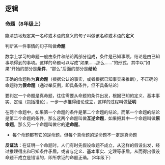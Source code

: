 ## 逻辑

### 命题（8年级上）

能清楚地规定某一名称或术语的意义的句子叫做该名称或术语的**定义**

判断某一件事情的句子叫做**命题**

数学上学习的命题一般由条件和结论两部分组成，条件是已知事项，结论是由已知事项得到的事项。这样的命题可以写成“如果……那么……”的形式，其中以“如果”开始的部分是**条件**，“那么”后面的部分是**结论**

正确的命题称为**真命题**（根据公认的事实，或者根据已知事实来推断），不正确的命题称为**假命题**（通过举反例，即具备条件，但不具备结论）

要判定一个命题是真命题，往往需要从命题的条件出发，根据已知的定义、基本事实、定理（包括推论），一步一步推得结论成立，这样的过程叫做**证明**



在两个命题中，如果第一个命题的条件是第二个命题的结论，而第一个命题的结论是第二个命题的条件，那么这两个命题叫做**互逆命题**，如果把其中一个命题叫做**原命题**，那么另一个命题叫做它的**逆命题**。

- 每个命题都有它的逆命题，但每个真命题的逆命题不一定是真命题



**反证法**：在证明一个命题时，人们有时先假设命题不成立，从这样的假设出发，经过推理得出和已知条件矛盾，或者与定义、基本事实、定理等矛盾，从而得出假设命题不成立是错误的，即所求证的命题正确。（8年级下）
